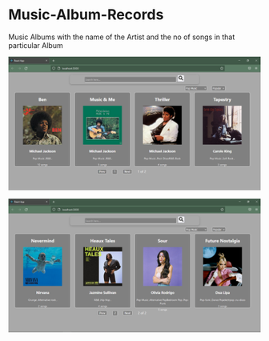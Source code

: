 # Music-Album-Records
Music Albums with the name of the Artist and the no of songs in that particular Album



![alt text](https://github.com/pratikjadhav718/Music-Album-Records/blob/main/client/others/Capture11.PNG)

![alt text](https://github.com/pratikjadhav718/Music-Album-Records/blob/main/client/others/Capture12.PNG)
